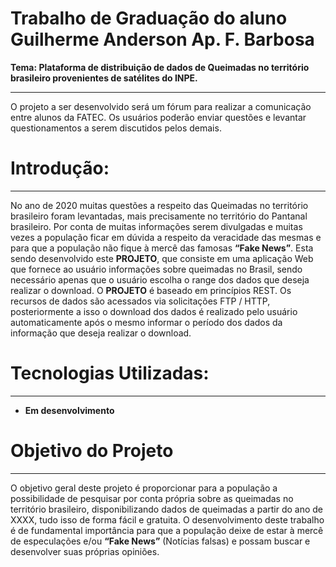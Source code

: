 # Trabalho de Graduação do aluno Guilherme Anderson Ap. F. Barbosa

**Tema: Plataforma de distribuição de dados de Queimadas no território brasileiro provenientes de satélites do INPE.**
* **

O projeto a ser desenvolvido será um fórum para realizar a comunicação entre alunos da FATEC.
Os usuários poderão enviar questões e levantar questionamentos a serem discutidos pelos demais.

# Introdução:
* **
No ano de 2020 muitas questões a respeito das Queimadas no território brasileiro foram levantadas, mais precisamente no território do Pantanal brasileiro.
Por conta de muitas informações serem divulgadas e muitas vezes a população ficar em dúvida a respeito da veracidade das mesmas e para que a população não fique à mercê das famosas **“Fake News”**. Esta sendo desenvolvido este **PROJETO**, que consiste em uma aplicação Web que fornece ao usuário informações sobre queimadas no Brasil, sendo necessário apenas que o usuário escolha o range dos dados que deseja realizar o download.
O **PROJETO** é baseado em princípios REST. Os recursos de dados são acessados via solicitações FTP / HTTP, posteriormente a isso o download dos dados é realizado pelo usuário automaticamente após o mesmo informar o período dos dados da informação que deseja realizar o download.

# Tecnologias Utilizadas:
* **
* **Em desenvolvimento**

# Objetivo do Projeto
* **
O objetivo geral deste projeto é proporcionar para a população a possibilidade de pesquisar por conta própria sobre as queimadas no território brasileiro, disponibilizando dados de queimadas a partir do ano de XXXX, tudo isso de forma fácil e gratuita.
O desenvolvimento deste trabalho é de fundamental importância para que a população deixe de estar à mercê de especulações e/ou **“Fake News”** (Notícias falsas) e possam buscar e desenvolver suas próprias opiniões.
